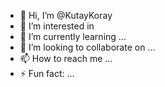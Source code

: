 - 👋 Hi, I’m @KutayKoray
- 👀 I’m interested in 
- 🌱 I’m currently learning ...
- 💞️ I’m looking to collaborate on ...
- 📫 How to reach me ...
- ⚡ Fun fact: ...

<!---
KutayKoray/KutayKoray is a ✨ special ✨ repository because its `README.md` (this file) appears on your GitHub profile.
You can click the Preview link to take a look at your changes.
--->
